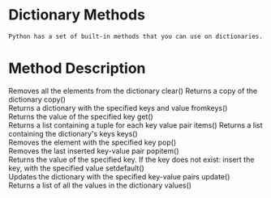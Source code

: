 # Dictionary Methods
	Python has a set of built-in methods that you can use on dictionaries.

# Method 	Description
Removes all the elements from the dictionary
	clear()	
Returns a copy of the dictionary
	copy()	
Returns a dictionary with the specified keys and value
	fromkeys()	
Returns the value of the specified key
	get()	
Returns a list containing a tuple for each key value pair
	items()	
Returns a list containing the dictionary's keys
	keys()	
Removes the element with the specified key
	pop()	
Removes the last inserted key-value pair
	popitem()	
Returns the value of the specified key. If the key does not exist: insert the key, with the specified value
	setdefault()	
Updates the dictionary with the specified key-value pairs
	update()	
Returns a list of all the values in the dictionary
	values()	

